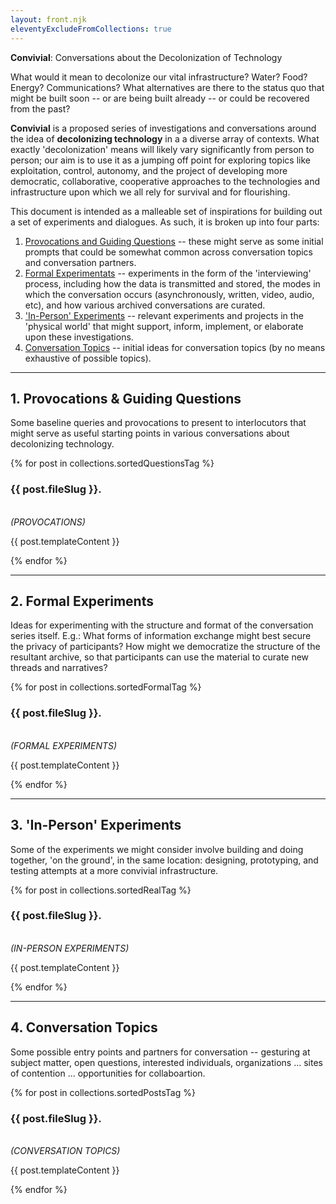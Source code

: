```yaml
---
layout: front.njk
eleventyExcludeFromCollections: true
---
```


<div id="title">
<b>Convivial</b>: Conversations about the Decolonization of Technology
</div>

<!--
<div id="subtitle">
Conversations on decolonizing technology.
</div>
-->

<div id="blurb">

What would it mean to decolonize our vital infrastructure?  Water? Food? Energy? Communications?  What alternatives are there to the status quo that might be built soon -- or are being built already -- or could be recovered from the past? 

<b>Convivial</b> is a proposed series of investigations and conversations around the idea of <b>decolonizing technology</b> in a a diverse array of contexts.  What exactly 'decolonization' means will likely vary significantly from person to person; our aim is to use it as a jumping off point for exploring topics like exploitation, control, autonomy, and the project of developing more democratic, collaborative, cooperative approaches to the technologies and infrastructure upon which we all rely for survival and for flourishing.

This document is intended as a malleable set of inspirations for building out a set of experiments and dialogues.  As such, it is broken up into four parts:

1. [Provocations and Guiding Questions](#provocations) -- these might serve as some initial prompts that could be somewhat common across conversation topics and conversation partners.  
2. [Formal Experimentats](#formal) -- experiments in the form of the 'interviewing' process, including how the data is transmitted and stored, the modes in which the conversation occurs (asynchronously, written, video, audio, etc), and how various archived conversations are curated.
3. ['In-Person' Experiments](#inperson) -- relevant experiments and projects in the 'physical world' that might support, inform, implement, or elaborate upon these investigations. 
4. [Conversation Topics](#topics) -- initial ideas for conversation topics (by no means exhaustive of possible topics).

</div>

---

## <a name="provocations">1. Provocations & Guiding Questions</a>

<div id="blurb">

Some baseline queries and provocations to present to interlocutors that might serve as useful starting points in various conversations about decolonizing technology. 

</div>

<div class="posts-area">
{% for post in collections.sortedQuestionsTag %}
  <div class="post">
    <div class="formal-contents">
      <div class="text">
<h3> {{ post.fileSlug }}.</h3>
<br>
<i>(PROVOCATIONS)</i>
        <p>{{ post.templateContent }}</p>
      </div>
    </div>
  </div>
{% endfor %}
</div>

---

## 2. <a name="formal">Formal Experiments</a>

<div id="blurb">

Ideas for experimenting with the structure and format of the conversation series itself.  E.g.: What forms of information exchange might best secure the privacy of participants?  How might we democratize the structure of the resultant archive, so that participants can use the material to curate new threads and narratives? 

</div>

<div class="posts-area">
{% for post in collections.sortedFormalTag %}
  <div class="post">
    <div class="formal-contents"> 
      <div class="text">
<h3> {{ post.fileSlug }}.</h3>
<br>
<i>(FORMAL EXPERIMENTS)</i>
        <p>{{ post.templateContent }}</p>
      </div>
    </div>
  </div>
{% endfor %}
</div>

---

## <a name="inperson">3. 'In-Person' Experiments</a>

<div id="blurb">

Some of the experiments we might consider involve building and doing together, 'on the ground', in the same location: designing, prototyping, and testing attempts at a more convivial infrastructure. 
</div>

<div class="posts-area">
{% for post in collections.sortedRealTag %}
  <div class="post">
    <div class="formal-contents">
      <div class="text">
<h3> {{ post.fileSlug }}.</h3>
<br>
<i>(IN-PERSON EXPERIMENTS)</i>
        <p>{{ post.templateContent }}</p>
      </div>
    </div>
  </div>
{% endfor %}
</div>

---

## <a name="topics">4. Conversation Topics</a>

<div id="blurb">

Some possible entry points and partners for conversation -- gesturing at subject matter, open questions, interested individuals, organizations ... sites of contention ... opportunities for collaboartion.

</div>

<div class="posts-area">
{% for post in collections.sortedPostsTag %}
  <div class="post">
    <div class="post-contents">
      <div class="text">
<h3> {{ post.fileSlug }}.</h3>
<br>
<i>(CONVERSATION TOPICS)</i>
        <p>{{ post.templateContent }}</p>
      </div>
    </div>
  </div>
{% endfor %}
</div>
